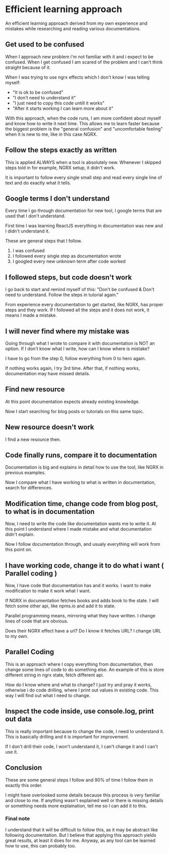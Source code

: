 # Efficient learning approach

An efficient learning approach derived from my own experience and mistakes while researching and reading various documentations.



## Get used to be confused

When I approach new problem i'm not familiar with it and i expect to be confused.
When I get confused I am scared of the problem and I can't think straight because of it.

When I was trying to use ngrx effects which I don't know I was telling myself:

  - "It is ok to be confused"
  - "I don't need to understand it"
  - "I just need to copy this code untill it works"
  - "After it starts working I can learn more about it"

With this approach, when the code runs, I am more confident about myself and know how to write it next time.
This allows me to learn faster because the biggest problem is the "general confusion" and "uncomfortable feeling" when it is new to me, like in this case NGRX.



## Follow the steps exactly as written

This is applied ALWAYS when a tool is absolutely new.
Whenever I skipped steps told in for example, NGRX setup, it didn't work.

It is important to follow every single small step and read every single line of text
and do exactly what it tells.



## Google terms I don't understand

Every time I go through documentation for new tool,
I google terms that are used that I don't understand.

First time I was learning ReactJS everything in documentation was new and I didn't understand it.

These are general steps that I follow.

1. I was confused
2. I followed every single step as documentation wrote
3. I googled every new unknown term after code worked



## I followed steps, but code doesn't work

I go back to start and remind myself of this: "Don't be confused & Don't need to understand. Follow the steps in tutorial again."

From experience every documentation to get started, like NGRX, has proper steps and they work.
If I followed all the steps and it does not work, it means I made a mistake.



## I will never find where my mistake was

Going through what I wrote to compare it with documentation is NOT an option.
If I don't know what I write, how can I know where is mistake?

I have to go from the step 0, follow everything from 0 to hero again.

If nothing works again, I try 3rd time.
After that, if nothing works, documentation may have missed details.



## Find new resource

At this point documentation expects already existing knowledge.

Now I start searching for blog posts or tutorials on this same topic.



## New resource doesn't work

I find a new resource then.



## Code finally runs, compare it to documentation

Documentation is big and explains in detail how to use the tool, like NGRX in previous examples.

Now I compare what I have working to what is written in documentation, search for differences.



## Modification time, change code from blog post, to what is in documentation

Now, I need to write the code like documentation wants me to write it.
At this point I understand where I made mistake and what documentation didn't explain.

Now I follow documentation through, and usualy everything will work from this point on.



## I have working code, change it to do what i want ( **Parallel coding** )

Now, I have code that documentation has and it works.
I want to make modification to make it work what I want.

If NGRX in documentation fetches books and adds book to the state.
I will fetch some other api, like npms.io and add it to state.


Parallel programming means, mirroring what they have written.
I change lines of code that are obvious.

Does their NGRX effect have a url? Do I know it fetches URL?
I change URL to my own.



## Parallel Coding

This is an approach where I copy everything from documentation, then change some lines of code to do something else.
An example of this is store different string in ngrx state, fetch different api.

How do I know where and what to change? I just try and pray it works, otherwise i do code drilling, where I print out values in existing code.
This way I will find out what I need to change.



## Inspect the code inside, use console.log, print out data

This is really important because to change the code, I need to understand it.
This is basically drilling and it is important for improvement.

If I don't drill their code, I won't understand it, I can't change it and I can't use it.



## Conclusion

These are some general steps I follow and 90% of time I follow them in exactly this order.

I might have overlooked some details because this process is very familiar and close to me.
If anything wasn't explained well or there is missing details or something needs
more explaination, tell me so I can add it to this.



### Final note

I understand that it will be difficult to follow this, as it may be abstract like following documentation.
But I believe that applying this approach yields great results, at least it does for me.
Anyway, as any tool can be learned how to use, this can probably too.
